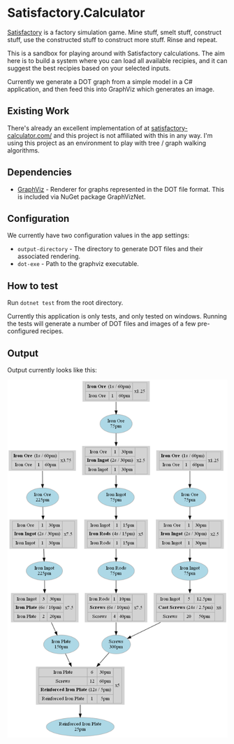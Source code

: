 # Satisfactory.Calculator

[Satisfactory](https://www.satisfactorygame.com/) is a factory simulation game. Mine stuff, smelt stuff, construct stuff, use the constructed stuff to construct more stuff. Rinse and repeat.

This is a sandbox for playing around with Satisfactory calculations. The aim here is to build a system where you can load all available recipies, and it can suggest the best recipies based on your selected inputs.

Currently we generate a DOT graph from a simple model in a C# application, and then feed this into GraphViz which generates an image.

## Existing Work

There's already an excellent implementation of at [satisfactory-calculator.com/](https://satisfactory-calculator.com/) and this project is not affiliated with this in any way. I'm using this project as an environment to play with tree / graph walking algorithms. 

## Dependencies

* [GraphViz](https://www.graphviz.org/download/) - Renderer for graphs represented in the DOT file format. This is included via NuGet package GraphVizNet.

## Configuration
We currently have two configuration values in the app settings:

* `output-directory` - The directory to generate DOT files and their associated rendering.
* `dot-exe` - Path to the graphviz executable.

## How to test

Run `dotnet test` from the root directory.

Currently this application is only tests, and only tested on windows. Running the tests will generate a number of DOT files and images of a few pre-configured recipes.

## Output

Output currently looks like this:

![Diagram](https://raw.githubusercontent.com/TristanRhodes/Satisfactory.Calculator/master/assets/Reinforced%20Iron%20Plate.png)
